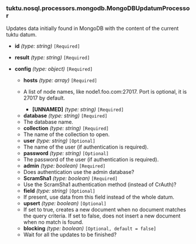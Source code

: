 ### tuktu.nosql.processors.mongodb.MongoDBUpdatumProcessor
Updates data initially found in MongoDB with the content of the current tuktu datum.

  * **id** *(type: string)* `[Required]`

  * **result** *(type: string)* `[Required]`

  * **config** *(type: object)* `[Required]`

    * **hosts** *(type: array)* `[Required]`
    - A list of node names, like node1.foo.com:27017. Port is optional, it is 27017 by default.

      * **[UNNAMED]** *(type: string)* `[Required]`

    * **database** *(type: string)* `[Required]`
    - The database name.

    * **collection** *(type: string)* `[Required]`
    - The name of the collection to open.

    * **user** *(type: string)* `[Optional]`
    - The name of the user (if authentication is required).

    * **password** *(type: string)* `[Optional]`
    - The password of the user (if authentication is required).

    * **admin** *(type: boolean)* `[Required]`
    - Does authentication use the admin database?

    * **ScramSha1** *(type: boolean)* `[Required]`
    - Use the ScramSha1 authentication method (instead of CrAuth)?

    * **field** *(type: string)* `[Optional]`
    - If present, use data from this field instead of the whole datum.

    * **upsert** *(type: boolean)* `[Optional]`
    - If set to true, creates a new document when no document matches the query criteria. If set to false, does not insert a new document when no match is found.

    * **blocking** *(type: boolean)* `[Optional, default = false]`
    - Wait for all the updates to be finished?

